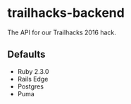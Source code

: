 # trailhacks-backend

The API for our Trailhacks 2016 hack.

## Defaults

- Ruby 2.3.0
- Rails Edge
- Postgres
- Puma

